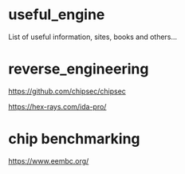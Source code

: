 # useful_engine
List of useful information, sites, books and others...

# reverse_engineering
https://github.com/chipsec/chipsec

https://hex-rays.com/ida-pro/

# chip benchmarking

https://www.eembc.org/

